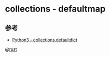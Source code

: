 # collections - defaultmap

## 参考

- [Python3 - collections.defaultdict](https://docs.python.org/ja/3/library/collections.html#collections.defaultdict)

@[rust](collections.defaultmap.rs)
